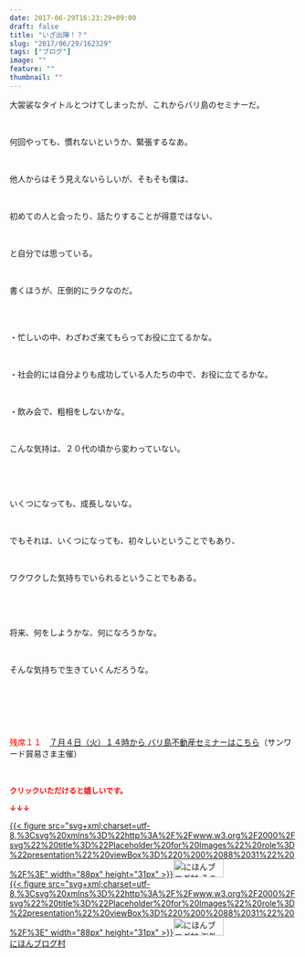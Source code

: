 ```yaml
---
date: 2017-06-29T16:23:29+09:00
draft: false
title: "いざ出陣！？"
slug: "2017/06/29/162329"
tags: ["ブログ"]
image: ""
feature: ""
thumbnail: ""
---
```

<p>大袈裟なタイトルとつけてしまったが、これからバリ島のセミナーだ。</p><p> </p><p>何回やっても、慣れないというか、緊張するなあ。</p><p> </p><p>他人からはそう見えないらしいが、そもそも僕は、</p><p> </p><p>初めての人と会ったり、話たりすることが得意ではない、</p><p> </p><p>と自分では思っている。</p><p> </p><p>書くほうが、圧倒的にラクなのだ。</p><p> </p><p><br/>・忙しいの中、わざわざ来てもらってお役に立てるかな。</p><p> </p><p>・社会的には自分よりも成功している人たちの中で、お役に立てるかな。</p><p> </p><p>・飲み会で、粗相をしないかな。</p><p> </p><p>こんな気持は、２０代の頃から変わっていない。</p><p> </p><p> </p><p>いくつになっても、成長しないな。</p><p> </p><p>でもそれは、いくつになっても、初々しいということでもあり、</p><p> </p><p>ワクワクした気持ちでいられるということでもある。</p><p> </p><p> </p><p>将来、何をしようかな、何になろうかな。</p><p> </p><p>そんな気持ちで生きていくんだろうな。</p><p> </p><p> </p><p> </p><p><span style="color: rgb(255, 0, 0);">残席１１</span>　<a href="04_ek" target="_blank"><span style="text-decoration: underline;">７月４日（火）１４時から バリ島不動産セミナーはこちら</span></a>（サンワード貿易さま主催）</p><p> </p><p><font color="#ff0000" size="2"><strong>クリックいただけると嬉しいです。</strong></font></p><p><font color="#ff0000" size="2"><strong>↓↓↓</strong></font></p><p><a href="ranking.html?p_cid=01260127" id="&amp;blogmura_banner" target="_blank">{{< figure src="svg+xml;charset=utf-8,%3Csvg%20xmlns%3D%22http%3A%2F%2Fwww.w3.org%2F2000%2Fsvg%22%20title%3D%22Placeholder%20for%20Images%22%20role%3D%22presentation%22%20viewBox%3D%220%200%2088%2031%22%20%2F%3E" width="88px" height="31px" >}}<noscript><img alt="にほんブログ村 その他生活ブログ 不動産投資へ" border="0" height="31" src="//life.blogmura.com/hudousantoushi/img/hudousantoushi88_31.gif" width="88"></noscript></a><br/><a href="ranking.html?p_cid=01260127" target="_blank">{{< figure src="svg+xml;charset=utf-8,%3Csvg%20xmlns%3D%22http%3A%2F%2Fwww.w3.org%2F2000%2Fsvg%22%20title%3D%22Placeholder%20for%20Images%22%20role%3D%22presentation%22%20viewBox%3D%220%200%2088%2031%22%20%2F%3E" width="88px" height="31px" >}}<noscript><img alt="にほんブログ村 海外生活ブログ バリ島情報へ" border="0" height="31" src="https://img-proxy.blog-video.jp/images?url=http%3A%2F%2Foverseas.blogmura.com%2Fbali%2Fimg%2Fbali88_31.gif" width="88"></noscript></a><br/><a href="ranking.html?p_cid=01260127" target="_blank">にほんブログ村</a></p>

